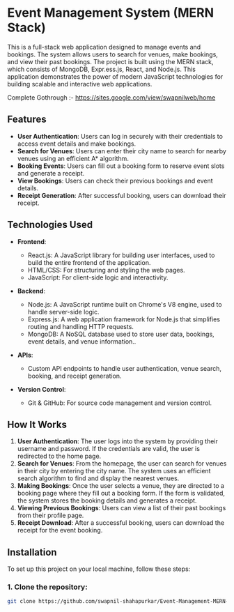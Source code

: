 # Event Management System (MERN Stack)

This is a full-stack web application designed to manage events and bookings. The system allows users to search for venues, make bookings, and view their past bookings. The project is built using the MERN stack, which consists of MongoDB, Expr.ess.js, React, and Node.js. This application demonstrates the power of modern JavaScript technologies for building scalable and interactive web applications.

Complete Gothrough :- https://sites.google.com/view/swapnilweb/home

## Features

- **User Authentication**: Users can log in securely with their credentials to access event details and make bookings.
- **Search for Venues**: Users can enter their city name to search for nearby venues using an efficient A* algorithm.
- **Booking Events**: Users can fill out a booking form to reserve event slots and generate a receipt.
- **View Bookings**: Users can check their previous bookings and event details.
- **Receipt Generation**: After successful booking, users can download their receipt.

## Technologies Used

- **Frontend**: 
  - React.js: A JavaScript library for building user interfaces, used to build the entire frontend of the application.
  - HTML/CSS: For structuring and styling the web pages.
  - JavaScript: For client-side logic and interactivity.

- **Backend**:
  - Node.js: A JavaScript runtime built on Chrome's V8 engine, used to handle server-side logic.
  - Express.js: A web application framework for Node.js that simplifies routing and handling HTTP requests.
  - MongoDB: A NoSQL database used to store user data, bookings, event details, and venue information..

- **APIs**:
  - Custom API endpoints to handle user authentication, venue search, booking, and receipt generation.



- **Version Control**:
  - Git & GitHub: For source code management and version control.

## How It Works

1. **User Authentication**: The user logs into the system by providing their username and password. If the credentials are valid, the user is redirected to the home page.
2. **Search for Venues**: From the homepage, the user can search for venues in their city by entering the city name. The system uses an efficient search algorithm to find and display the nearest venues.
3. **Making Bookings**: Once the user selects a venue, they are directed to a booking page where they fill out a booking form. If the form is validated, the system stores the booking details and generates a receipt.
4. **Viewing Previous Bookings**: Users can view a list of their past bookings from their profile page.
5. **Receipt Download**: After a successful booking, users can download the receipt for the event booking.

## Installation

To set up this project on your local machine, follow these steps:

### 1. Clone the repository:
```bash
git clone https://github.com/swapnil-shahapurkar/Event-Management-MERN-.git
